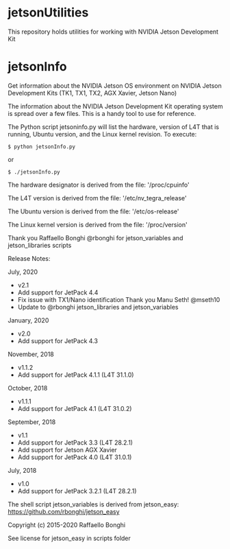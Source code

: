 # jetsonUtilities
This repository holds utilities for working with NVIDIA Jetson Development Kit

# jetsonInfo
Get information about the NVIDIA Jetson OS environment on NVIDIA Jetson Development Kits (TK1, TX1, TX2, AGX Xavier, Jetson Nano)

The information about the NVIDIA Jetson Development Kit operating system is spread over a few files. This is a handy tool to use for reference.

The Python script jetsoninfo.py will list the hardware, version of L4T that is running, Ubuntu version, and the Linux kernel revision. To execute:
```
$ python jetsonInfo.py
```
or
```
$ ./jetsonInfo.py 
```
The hardware designator is derived from the file: '/proc/cpuinfo'

The L4T version is derived from the file: '/etc/nv_tegra_release'

The Ubuntu version is derived from the file: '/etc/os-release'

The Linux kernel version is derived from the file: '/proc/version'

Thank you Raffaello Bonghi @rbonghi for jetson_variables and jetson_libraries scripts

Release Notes:

July, 2020
* v2.1
* Add support for JetPack 4.4
* Fix issue with TX1/Nano identification
  Thank you Manu Seth! @mseth10
* Update to @rbonghi jetson_libraries and jetson_variables

January, 2020
* v2.0
* Add support for JetPack 4.3

November, 2018
* v1.1.2
* Add support for JetPack 4.1.1 (L4T 31.1.0)

October, 2018
* v1.1.1
* Add support for JetPack 4.1 (L4T 31.0.2)

September, 2018
* v1.1
* Add support for JetPack 3.3 (L4T 28.2.1)
* Add support for Jetson AGX Xavier
* Add support for JetPack 4.0 (L4T 31.0.1)

July, 2018
* v1.0
* Add support for JetPack 3.2.1 (L4T 28.2.1)

The shell script jetson_variables is derived from jetson_easy: https://github.com/rbonghi/jetson_easy

Copyright (c) 2015-2020 Raffaello Bonghi

See license for jetson_easy in scripts folder

